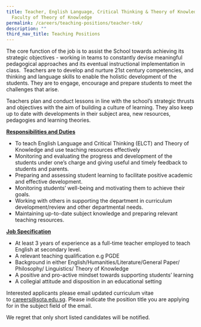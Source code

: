 ```yaml
---
title: Teacher, English Language, Critical Thinking & Theory of Knowledge,
  Faculty of Theory of Knowledge
permalink: /careers/teaching-positions/teacher-tok/
description: ""
third_nav_title: Teaching Positions
---
```

The core function of the job is to assist the School towards achieving its strategic objectives - working in teams to constantly devise meaningful pedagogical approaches and its eventual instructional implementation in class.&nbsp; Teachers are to develop and nurture 21st&nbsp;century competencies, and thinking and language skills to enable the holistic development of the students. They are to engage, encourage and prepare students to meet the challenges that arise.

Teachers plan and conduct lessons in line with the school’s strategic thrusts and objectives with the aim of building a culture of learning. They also keep up to date with developments in their subject area, new resources, pedagogies and learning theories.  
  

<b><u>Responsibilities and Duties</u></b>

*   To teach English Language and Critical Thinking (ELCT) and Theory of Knowledge and use teaching resources effectively
*   Monitoring and evaluating the progress and development of the students under one’s charge and giving useful and timely feedback to students and parents.
*   Preparing and assessing student learning to facilitate positive academic and effective development.
*   Monitoring students’ well-being and motivating them to achieve their goals.
*   Working with others in supporting the department in curriculum development/review and other departmental needs.
*   Maintaining up-to-date subject knowledge and preparing relevant teaching resources.

<b><u>Job Specification</u></b>

*   At least 3 years of experience as a full-time teacher employed to teach English at secondary level.
*   A relevant teaching qualification e.g PGDE
*   Background in either English/Humanities/Literature/General Paper/ Philosophy/ Linguistics/ Theory of Knowledge
*   A positive and pro-active mindset towards supporting students’ learning
*   A collegial attitude and disposition in an educational setting

Interested applicants please email updated curriculum vitae to&nbsp;[careers@sota.edu.sg](mailto:careers@sota.edu.sg). Please indicate the position title you are applying for in the subject field of the email.

We regret that only short listed candidates will be notified.
